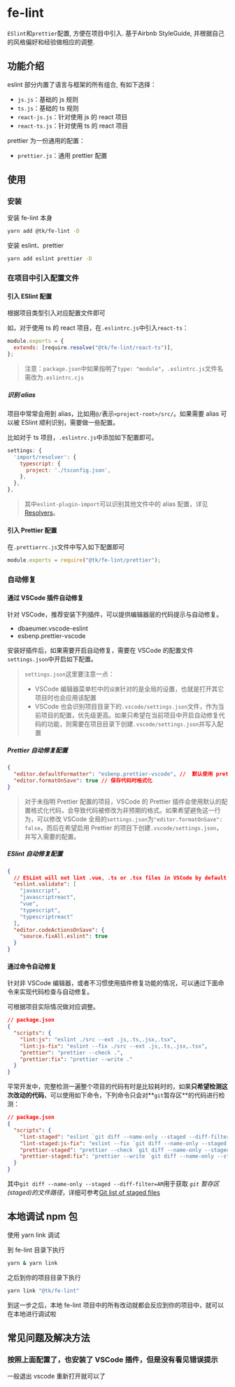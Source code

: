 # fe-lint

`ESlint`和`prettier`配置, 方便在项目中引入.
基于Airbnb StyleGuide, 并根据自己的风格偏好和经验做相应的调整.

## 功能介绍

eslint 部分内置了语言与框架的所有组合, 有如下选择：

- `js.js`：基础的 js 规则
- `ts.js`：基础的 ts 规则
- `react-js.js`：针对使用 js 的 react 项目
- `react-ts.js`：针对使用 ts 的 react 项目

prettier 为一份通用的配置：

- `prettier.js`：通用 prettier 配置

## 使用

### 安装

安装 fe-lint 本身

```bash
yarn add @tk/fe-lint -D
```

安装 eslint、prettier

```bash
yarn add eslint prettier -D
```

### 在项目中引入配置文件

#### 引入 ESlint 配置

根据项目类型引入对应配置文件即可

如，对于使用 ts 的 react 项目，在`.eslintrc.js`中引入`react-ts`：

```js
module.exports = {
  extends: [require.resolve("@tk/fe-lint/react-ts")],
};
```

> 注意：`package.json`中如果指明了`type: "module"`，`.eslintrc.js`文件名需改为`.eslintrc.cjs`

##### 识别 alias

项目中常常会用到 alias，比如用`@/`表示`<project-root>/src/`。如果需要 alias 可以被 ESlint 顺利识别，需要做一些配置。

比如对于 ts 项目，`.eslintrc.js`中添加如下配置即可。

```js
settings: {
  'import/resolver': {
    typescript: {
      project: './tsconfig.json',
    },
  },
},
```

> 其中`eslint-plugin-import`可以识别其他文件中的 alias 配置，详见[Resolvers](https://github.com/benmosher/eslint-plugin-import/wiki/Resolvers)。

#### 引入 Prettier 配置

在`.prettierrc.js`文件中写入如下配置即可

```js
module.exports = require("@tk/fe-lint/prettier");
```

### 自动修复

#### 通过 VSCode 插件自动修复

针对 VSCode，推荐安装下列插件，可以提供编辑器层的代码提示与自动修复。

- dbaeumer.vscode-eslint
- esbenp.prettier-vscode

安装好插件后，如果需要开启自动修复，需要在 VSCode 的配置文件`settings.json`中开启如下配置。

> `settings.json`这里要注意一点：
>
> - VSCode 编辑器菜单栏中的`设置`针对的是全局的设置，也就是打开其它项目时也会应用该配置
> - VSCode 也会识别项目目录下的`.vscode/settings.json`文件，作为当前项目的配置，优先级更高。如果只希望在当前项目中开启自动修复代码的功能，则需要在项目目录下创建`.vscode/settings.json`并写入配置

##### Prettier 自动修复配置

```json
{
  "editor.defaultFormatter": "esbenp.prettier-vscode", //  默认使用 prettier 作为格式化工具
  "editor.formatOnSave": true // 保存代码时格式化
}
```

> 对于未指明 Prettier 配置的项目，VSCode 的 Prettier 插件会使用默认的配置格式化代码，会导致代码被修改为非预期的格式。如果希望避免这一行为，可以修改 VSCode 全局的`settings.json`为`"editor.formatOnSave": false`，而后在希望启用 Prettier 的项目下创建`.vscode/settings.json`，并写入需要的配置。

##### ESlint 自动修复配置

```json
{
  // ESLint will not lint .vue, .ts or .tsx files in VSCode by default
  "eslint.validate": [
    "javascript",
    "javascriptreact",
    "vue",
    "typescript",
    "typescriptreact"
  ],
  "editor.codeActionsOnSave": {
    "source.fixAll.eslint": true
  }
}
```

#### 通过命令自动修复

针对非 VSCode 编辑器，或者不习惯使用插件修复功能的情况，可以通过下面命令来实现代码检查与自动修复。

可根据项目实际情况做对应调整。

```json
// package.json
{
  "scripts": {
    "lint:js": "eslint ./src --ext .js,.ts,.jsx,.tsx",
    "lint:js-fix": "eslint --fix ./src --ext .js,.ts,.jsx,.tsx",
    "prettier": "prettier --check .",
    "prettier:fix": "prettier --write ."
  }
}
```

平常开发中，完整检测一遍整个项目的代码有时是比较耗时的，如果**只希望检测这次改动的代码**，可以使用如下命令，下列命令只会对**`git`暂存区**的代码进行检测：

```json
// package.json
{
  "scripts": {
    "lint-staged": "eslint `git diff --name-only --staged --diff-filter=AM`",
    "lint-staged:js-fix": "eslint --fix `git diff --name-only --staged --diff-filter=AM`",
    "prettier-staged": "prettier --check `git diff --name-only --staged --diff-filter=AM`",
    "prettier-staged:fix": "prettier --write `git diff --name-only --staged --diff-filter=AM`"
  }
}
```

其中`git diff --name-only --staged --diff-filter=AM`用于获取 _`git` 暂存区(staged)的文件路径_，详细可参考[Git list of staged files](https://stackoverflow.com/a/33610683/19547174)

## 本地调试 npm 包

使用 yarn link 调试

到 fe-lint 目录下执行

```bash
yarn & yarn link
```

之后到你的项目目录下执行

```bash
yarn link "@tk/fe-lint"
```

到这一步之后，本地 fe-lint 项目中的所有改动就都会反应到你的项目中，就可以在本地进行调试啦

## 常见问题及解决方法

### 按照上面配置了，也安装了 VSCode 插件，但是没有看见错误提示

一般退出 vscode 重新打开就可以了
